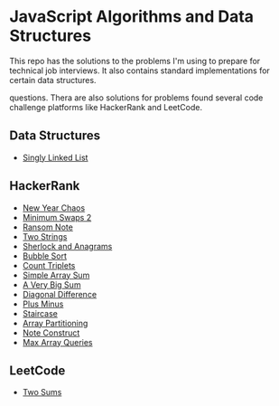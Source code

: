 # JavaScript Algorithms and Data Structures

This repo has the solutions to the problems I'm using to prepare for technical job interviews. It
also contains standard implementations for certain data structures.

questions. Thera are also solutions for problems found several code challenge platforms like HackerRank and LeetCode.

## Data Structures
* [Singly Linked List](data-structures/singlyLinkedList.js)

## HackerRank
* [New Year Chaos](hacker-rank/new-year-chaos.js)
* [Minimum Swaps 2](hacker-rank/minimum-swaps-2.js)
* [Ransom Note](hacker-rank/ransom-note.js)
* [Two Strings](hacker-rank/two-strings.js)
* [Sherlock and Anagrams](hacker-rank/sherlock-and-anagrams.js)
* [Bubble Sort](hacker-rank/bubble-sort.js)
* [Count Triplets](hacker-rank/count-triplets.js)
* [Simple Array Sum](hacker-rank/simple-array-sum.js)
* [A Very Big Sum](hacker-rank/a-very-big-sum.js)
* [Diagonal Difference](hacker-rank/diagonal-difference.js)
* [Plus Minus](hacker-rank/plus-minus.js)
* [Staircase](hacker-rank/staircase.js)
* [Array Partitioning](hacker-rank/array-partitioning.js)
* [Note Construct](hacker-rank/note-construct.js)
* [Max Array Queries](hacker-rank/max-array-queries.js)


## LeetCode
* [Two Sums](leet-code/two-sum.js)
